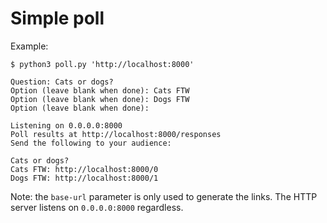 # Simple poll

Example:

```
$ python3 poll.py 'http://localhost:8000'

Question: Cats or dogs?
Option (leave blank when done): Cats FTW
Option (leave blank when done): Dogs FTW
Option (leave blank when done): 

Listening on 0.0.0.0:8000
Poll results at http://localhost:8000/responses
Send the following to your audience:

Cats or dogs?
Cats FTW: http://localhost:8000/0
Dogs FTW: http://localhost:8000/1
```

Note: the `base-url` parameter is only used to generate the links. The HTTP
server listens on `0.0.0.0:8000` regardless.
